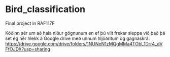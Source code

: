 # Bird_classification
Final project in RAF117F

Kóðinn sér um að hala niður gögnunum en ef þú vilt frekar sleppa við það þá set ég hér hlekk á Google drive með unnum hljóðritum og gagnaskrá:
https://drive.google.com/drive/folders/1NUNeN1zMQgMMa4TObL1Drr4_dVFfOJDX?usp=sharing
